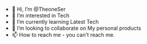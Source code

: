 - 👋 Hi, I’m @TheoneSer
- 👀 I’m interested in Tech
- 🌱 I’m currently learning Latest Tech
- 💞️ I’m looking to collaborate on My personal products
- 📫 How to reach me - you can't reach me.

<!---
TheoneSer/TheoneSer is a ✨ special ✨ repository because its `README.md` (this file) appears on your GitHub profile.
You can click the Preview link to take a look at your changes.
--->
